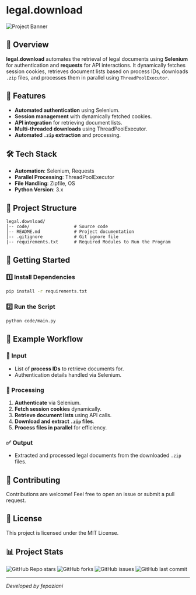 # legal.download

![Project Banner](https://socialify.git.ci/fepaziani/legal.download/image?description=1&language=1&name=1&owner=1&pattern=Solid&stargazers=1&theme=Dark)

## 📌 Overview
**legal.download** automates the retrieval of legal documents using **Selenium** for authentication and **requests** for API interactions. It dynamically fetches session cookies, retrieves document lists based on process IDs, downloads `.zip` files, and processes them in parallel using `ThreadPoolExecutor`.

## 🚀 Features
- **Automated authentication** using Selenium.
- **Session management** with dynamically fetched cookies.
- **API integration** for retrieving document lists.
- **Multi-threaded downloads** using ThreadPoolExecutor.
- **Automated `.zip` extraction** and processing.

## 🛠 Tech Stack
- **Automation**: Selenium, Requests
- **Parallel Processing**: ThreadPoolExecutor
- **File Handling**: Zipfile, OS
- **Python Version**: 3.x

## 📂 Project Structure
```
legal.download/
│-- code/                 # Source code
│-- README.md             # Project documentation
│-- .gitignore            # Git ignore file
|-- requirements.txt      # Required Modules to Run the Program
```

## 🚀 Getting Started
### 1️⃣ Install Dependencies
```bash
pip install -r requirements.txt
```
### 2️⃣ Run the Script
```bash
python code/main.py
```

## 📌 Example Workflow
### 📝 Input
- List of **process IDs** to retrieve documents for.
- Authentication details handled via Selenium.

### 🔄 Processing
1. **Authenticate** via Selenium.
2. **Fetch session cookies** dynamically.
3. **Retrieve document lists** using API calls.
4. **Download and extract `.zip` files**.
5. **Process files in parallel** for efficiency.

### ✅ Output
- Extracted and processed legal documents from the downloaded `.zip` files.

## 🤝 Contributing
Contributions are welcome! Feel free to open an issue or submit a pull request.

## 📜 License
This project is licensed under the MIT License.

## 📊 Project Stats
![GitHub Repo stars](https://img.shields.io/github/stars/fepaziani/legal.download?style=social)
![GitHub forks](https://img.shields.io/github/forks/fepaziani/legal.download?style=social)
![GitHub issues](https://img.shields.io/github/issues/fepaziani/legal.download)
![GitHub last commit](https://img.shields.io/github/fepaziani/legal.download)

---

*Developed by fepaziani*

